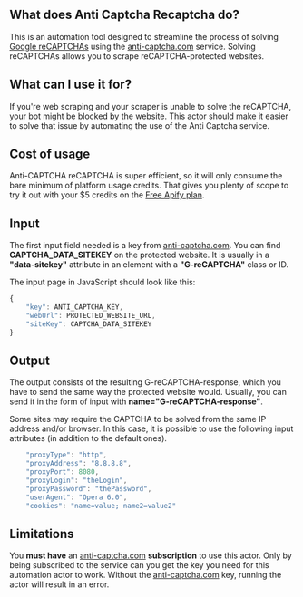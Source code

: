 ## What does Anti Captcha Recaptcha do?
This is an automation tool designed to streamline the process of solving [Google reCAPTCHAs](https://www.google.com/recaptcha/about/) using the [anti-captcha.com](http://anti-captcha.com) service. Solving reCAPTCHAs allows you to scrape reCAPTCHA-protected websites.

## What can I use it for?
If you're web scraping and your scraper is unable to solve the reCAPTCHA, your bot might be blocked by the website. This actor should make it easier to solve that issue by automating the use of the Anti Captcha service.

## Cost of usage
Anti-CAPTCHA reCAPTCHA is super efficient, so it will only consume the bare minimum of platform usage credits. That gives you plenty of scope to try it out with your $5 credits on the [Free Apify plan](https://apify.com/pricing).


## Input
The first input field needed is a key from [anti-captcha.com](http://anti-captcha.com). You can find **CAPTCHA_DATA_SITEKEY** on the protected website. It is usually in a **"data-sitekey"** attribute in an element with a **"G-reCAPTCHA"** class or ID.

The input page in JavaScript should look like this:
```javascript
{ 
    "key": ANTI_CAPTCHA_KEY,
    "webUrl": PROTECTED_WEBSITE_URL,
    "siteKey": CAPTCHA_DATA_SITEKEY
}
```

## Output
The output consists of the resulting G-reCAPTCHA-response, which you have to send the same way the protected website would. Usually, you can send it in the form of input with __name="G-reCAPTCHA-response"__.

Some sites may require the CAPTCHA to be solved from the same IP address and/or browser. In this case, it is possible to use the following input attributes (in addition to the default ones).
```javascript
    "proxyType": "http",
    "proxyAddress": "8.8.8.8",
    "proxyPort": 8080,
    "proxyLogin": "theLogin",
    "proxyPassword": "thePassword",
    "userAgent": "Opera 6.0",
    "cookies": "name=value; name2=value2"
```

## Limitations
You **must have** an [anti-captcha.com](http://anti-captcha.com) **subscription** to use this actor. Only by being subscribed to the service can you get the key you need for this automation actor to work. Without the [anti-captcha.com](http://anti-captcha.com) key, running the actor will result in an error.
